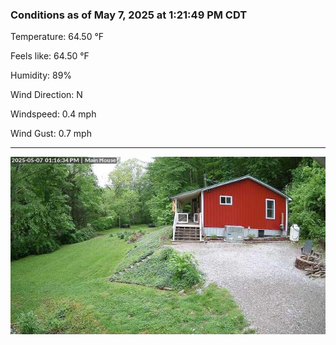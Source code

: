 ### Conditions as of May 7, 2025 at 1:21:49 PM CDT 

Temperature: 64.50 &deg;F

Feels like: 64.50 &deg;F

Humidity: 89%

Wind Direction: N

Windspeed: 0.4 mph

Wind Gust: 0.7 mph

---

<img src="./images/latest.jpeg"/>


